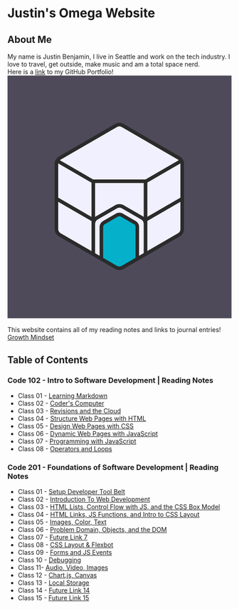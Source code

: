 # Justin's Omega Website

## About Me
My name is Justin Benjamin, I live in Seattle and work on the tech industry. I love to travel, get outside, make music and am a total space nerd.  
Here is a [link](https://github.com/snowdnsound) to my GitHub Portfolio!
![This is my band logo](HexCave_StandardColors_sv.png)

This website contains all of my reading notes and links to journal entries!  
[Growth Mindset](https://snowdnsound.github.io/reading-notes/growth-mindset)  

## **Table of Contents**

### **Code 102 - Intro to Software Development | Reading Notes**

* Class 01 - [Learning Markdown](https://snowdnsound.github.io/reading-notes/102/markdown-notes)
* Class 02 - [Coder's Computer](https://snowdnsound.github.io/reading-notes/102/coders-computer)
* Class 03 - [Revisions and the Cloud](https://snowdnsound.github.io/reading-notes/102/revisions-and-the-cloud)
* Class 04 - [Structure Web Pages with HTML](https://snowdnsound.github.io/reading-notes/102/structure-webpages-with-html)
* Class 05 - [Design Web Pages with CSS](https://snowdnsound.github.io/reading-notes/102/design-webpages-with-css)
* Class 06 - [Dynamic Web Pages with JavaScript](https://snowdnsound.github.io/reading-notes/102/dynamic-webpages-with-javascript)
* Class 07 - [Programming with JavaScript](https://snowdnsound.github.io/reading-notes/102/programming-with-javascript)
* Class 08 - [Operators and Loops](https://snowdnsound.github.io/reading-notes/102/operators-and-loops)

### **Code 201 - Foundations of Software Development | Reading Notes**

* Class 01 - [Setup Developer Tool Belt](https://snowdnsound.github.io/reading-notes/201/file1)
* Class 02 - [Introduction To Web Development](https://snowdnsound.github.io/reading-notes/201/file2)
* Class 03 - [HTML Lists, Control Flow with JS, and the CSS Box Model](https://snowdnsound.github.io/reading-notes/201/file3)
* Class 04 - [HTML Links, JS Functions, and Intro to CSS Layout](https://snowdnsound.github.io/reading-notes/201/file4)
* Class 05 - [Images, Color, Text](https://snowdnsound.github.io/reading-notes/201/file5)
* Class 06 - [Problem Domain, Objects, and the DOM](https://snowdnsound.github.io/reading-notes/201/file6)
* Class 07 - [Future Link 7](https://snowdnsound.github.io/reading-notes/201/file7)
* Class 08 - [CSS Layout & Flexbot](https://snowdnsound.github.io/reading-notes/201/file8)
* Class 09 - [Forms and JS Events](https://snowdnsound.github.io/reading-notes/201/file9)
* Class 10 - [Debugging](https://snowdnsound.github.io/reading-notes/201/file10)
* Class 11- [Audio, Video, Images](https://snowdnsound.github.io/reading-notes/201/file11)
* Class 12 - [Chart.js, Canvas](https://snowdnsound.github.io/reading-notes/201/file12)
* Class 13 - [Local Storage](https://snowdnsound.github.io/reading-notes/201/file13)
* Class 14 - [Future Link 14](https://snowdnsound.github.io/reading-notes/201/file14)
* Class 15 - [Future Link 15](https://snowdnsound.github.io/reading-notes/201/file15)
